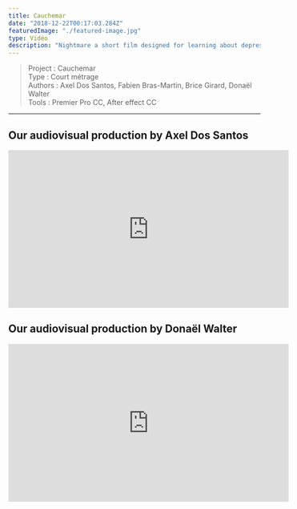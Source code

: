 ```yaml
---
title: Cauchemar
date: "2018-12-22T00:17:03.284Z"
featuredImage: "./featured-image.jpg"
type: Vidéo
description: "Nightmare a short film designed for learning about depression and drugs "
---
```

>Project : Cauchemar<br>
>Type : Court métrage<br>
>Authors : Axel Dos Santos, Fabien Bras-Martin, Brice Girard, Donaël Walter<br>
>Tools : Premier Pro CC, After effect CC<br>
----------------------------------------------------------

## Our audiovisual production by Axel Dos Santos
<center>
<iframe width="560" height="315" src="https://www.youtube.com/embed/U4BKU8lzhEY" frameborder="0" allow="accelerometer; autoplay; encrypted-media; gyroscope; picture-in-picture" allowfullscreen></iframe>
</center>

## Our audiovisual production by Donaël Walter

<center>
<iframe width="560" height="315" src="https://www.youtube.com/embed/JvrPjeELn9o" frameborder="0" allow="accelerometer; autoplay; encrypted-media; gyroscope; picture-in-picture" allowfullscreen></iframe>
</center>
